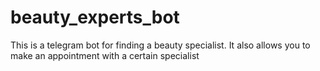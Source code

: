 # beauty_experts_bot
This is a telegram bot for finding a beauty specialist. It also allows you to make an appointment with a certain specialist 
